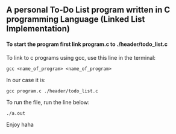 ## A personal To-Do List program written in C programming Language (Linked List Implementation)
#### To start the program first link program.c to ./header/todo_list.c

To link to c programs using gcc, use this line in the terminal:

```
gcc <name_of_program> <name_of_program>
```

In our case it is:


```
gcc program.c ./header/todo_list.c
```

To run the file, run the line below:

```
./a.out
```

Enjoy haha
